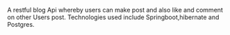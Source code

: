 A restful blog Api whereby users can make post and also like and comment on other Users post. Technologies used include Springboot,hibernate and Postgres. 
